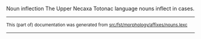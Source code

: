 Noun inflection
The Upper Necaxa Totonac language nouns inflect in cases.

* * *

<small>This (part of) documentation was generated from [src/fst/morphology/affixes/nouns.lexc](https://github.com/giellalt/lang-tku/blob/main/src/fst/morphology/affixes/nouns.lexc)</small>

---

